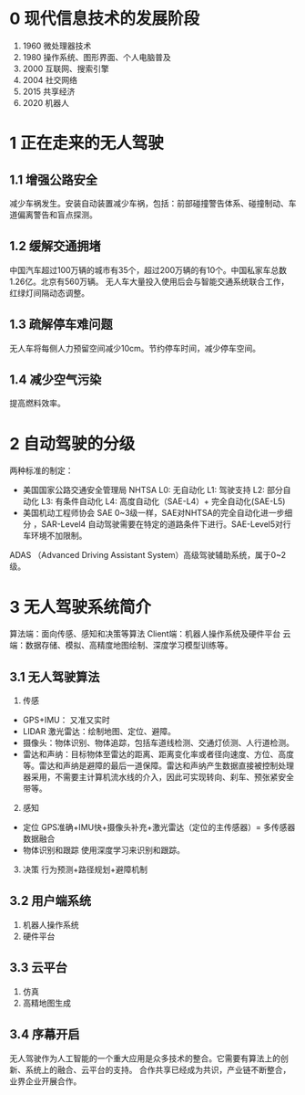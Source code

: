 # 0 现代信息技术的发展阶段
1. 1960 微处理器技术
2. 1980 操作系统、图形界面、个人电脑普及
3. 2000 互联网、搜索引擎
4. 2004 社交网络
5. 2015 共享经济
6. 2020 机器人

# 1 正在走来的无人驾驶
## 1.1 增强公路安全
减少车祸发生。安装自动装置减少车祸，包括：前部碰撞警告体系、碰撞制动、车道偏离警告和盲点探测。

## 1.2 缓解交通拥堵
中国汽车超过100万辆的城市有35个，超过200万辆的有10个。中国私家车总数1.26亿。北京有560万辆。
无人车大量投入使用后会与智能交通系统联合工作，红绿灯间隔动态调整。

## 1.3 疏解停车难问题
无人车将每侧人力预留空间减少10cm。节约停车时间，减少停车空间。

## 1.4 减少空气污染
提高燃料效率。

# 2 自动驾驶的分级
两种标准的制定：
* 美国国家公路交通安全管理局 NHTSA
L0: 无自动化
L1: 驾驶支持
L2: 部分自动化
L3: 有条件自动化
L4: 高度自动化（SAE-L4）+ 完全自动化(SAE-L5)
* 美国机动工程师协会 SAE
0~3级一样，SAE对NHTSA的完全自动化进一步细分 ，SAR-Level4 自动驾驶需要在特定的道路条件下进行。SAE-Level5对行车环境不加限制。

ADAS （Advanced Driving Assistant System）高级驾驶辅助系统，属于0~2级。


# 3 无人驾驶系统简介
算法端：面向传感、感知和决策等算法
Client端：机器人操作系统及硬件平台
云端：数据存储、模拟、高精度地图绘制、深度学习模型训练等。

## 3.1 无人驾驶算法
1. 传感
* GPS+IMU： 又准又实时
* LIDAR 激光雷达：绘制地图、定位、避障。
* 摄像头：物体识别、物体追踪，包括车道线检测、交通灯侦测、人行道检测。
* 雷达和声纳：目标物体至雷达的距离、距离变化率或者径向速度、方位、高度等。雷达和声纳是避障的最后一道保障。雷达和声纳产生数据直接被控制处理器采用，不需要主计算机流水线的介入，因此可实现转向、刹车、预张紧安全带等。


2. 感知
* 定位 GPS准确+IMU快+摄像头补充+激光雷达（定位的主传感器）= 多传感器数据融合
* 物体识别和跟踪 使用深度学习来识别和跟踪。


3. 决策
行为预测+路径规划+避障机制

## 3.2 用户端系统
1. 机器人操作系统
2. 硬件平台

## 3.3 云平台
1. 仿真
2. 高精地图生成

## 3.4 序幕开启
无人驾驶作为人工智能的一个重大应用是众多技术的整合。它需要有算法上的创新、系统上的融合、云平台的支持。
合作共享已经成为共识，产业链不断整合，业界企业开展合作。


